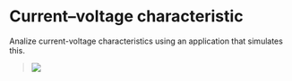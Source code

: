 Current–voltage characteristic
==============================

Analize current-voltage characteristics using an application that simulates this.

> [![](http://i.imgur.com/gglOqxg.png)](http://physicsprojects.github.io/Franck-and-Hertz-Experiment/)
